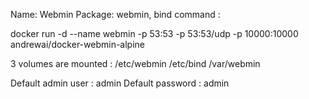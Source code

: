 Name: Webmin
Package: webmin, bind
command :

docker run -d --name webmin -p 53:53 -p 53:53/udp -p 10000:10000 andrewai/docker-webmin-alpine

3 volumes are mounted :
/etc/webmin
/etc/bind
/var/webmin

Default admin user : admin
Default password : admin

